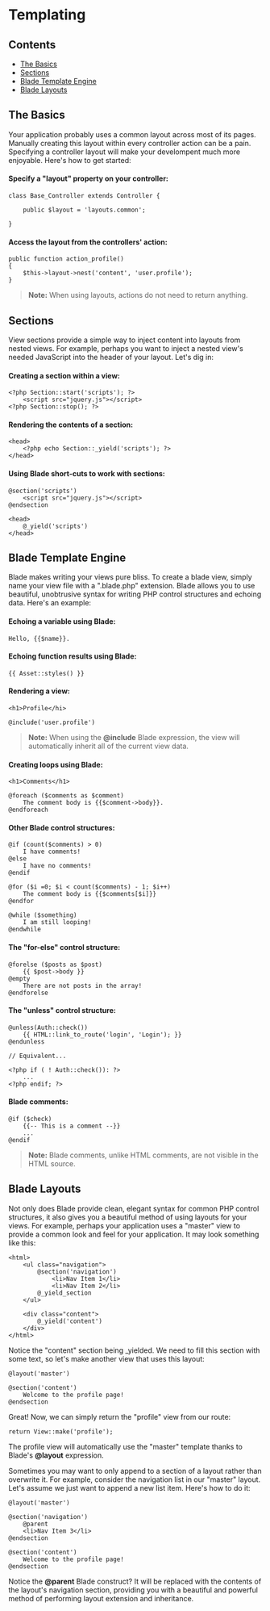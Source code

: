 # Templating

## Contents

- [The Basics](#the-basics)
- [Sections](#sections)
- [Blade Template Engine](#blade-template-engine)
- [Blade Layouts](#blade-layouts)

<a name="the-basics"></a>
## The Basics

Your application probably uses a common layout across most of its pages. Manually creating this layout within every controller action can be a pain. Specifying a controller layout will make your develompent much more enjoyable. Here's how to get started:

#### Specify a "layout" property on your controller:

	class Base_Controller extends Controller {

		public $layout = 'layouts.common';

	}

#### Access the layout from the controllers' action:

	public function action_profile()
	{
		$this->layout->nest('content', 'user.profile');
	}

> **Note:** When using layouts, actions do not need to return anything.

<a name="sections"></a>
## Sections

View sections provide a simple way to inject content into layouts from nested views. For example, perhaps you want to inject a nested view's needed JavaScript into the header of your layout. Let's dig in:

#### Creating a section within a view:

	<?php Section::start('scripts'); ?>
		<script src="jquery.js"></script>
	<?php Section::stop(); ?>

#### Rendering the contents of a section:

	<head>
		<?php echo Section::_yield('scripts'); ?>
	</head>

#### Using Blade short-cuts to work with sections:

	@section('scripts')
		<script src="jquery.js"></script>
	@endsection

	<head>
		@_yield('scripts')
	</head>

<a name="blade-template-engine"></a>
## Blade Template Engine

Blade makes writing your views pure bliss. To create a blade view, simply name your view file with a ".blade.php" extension. Blade allows you to use beautiful, unobtrusive syntax for writing PHP control structures and echoing data. Here's an example:

#### Echoing a variable using Blade:

	Hello, {{$name}}.
	
#### Echoing function results using Blade:

	{{ Asset::styles() }}

#### Rendering a view:

	<h1>Profile</hi>

	@include('user.profile')

> **Note:** When using the **@include** Blade expression, the view will automatically inherit all of the current view data.

#### Creating loops using Blade:

	<h1>Comments</h1>

	@foreach ($comments as $comment)
		The comment body is {{$comment->body}}.
	@endforeach

#### Other Blade control structures:

	@if (count($comments) > 0)
		I have comments!
	@else
		I have no comments!
	@endif

	@for ($i =0; $i < count($comments) - 1; $i++)
		The comment body is {{$comments[$i]}}
	@endfor

	@while ($something)
		I am still looping!
	@endwhile

#### The "for-else" control structure:

	@forelse ($posts as $post)
		{{ $post->body }}
	@empty
		There are not posts in the array!
	@endforelse

<a name="blade-unless"></a>
#### The "unless" control structure:

	@unless(Auth::check())
		{{ HTML::link_to_route('login', 'Login'); }}
	@endunless

	// Equivalent...

	<?php if ( ! Auth::check()): ?>
		...
	<?php endif; ?>

<a name="blade-comments"></a>
#### Blade comments:
	
	@if ($check)
		{{-- This is a comment --}}
		...
	@endif

> **Note:** Blade comments, unlike HTML comments, are not visible in the HTML source.

<a name="blade-layouts"></a>
## Blade Layouts

Not only does Blade provide clean, elegant syntax for common PHP control structures, it also gives you a beautiful method of using layouts for your views. For example, perhaps your application uses a "master" view to provide a common look and feel for your application. It may look something like this:

	<html>
		<ul class="navigation">
			@section('navigation')
				<li>Nav Item 1</li>
				<li>Nav Item 2</li>
			@_yield_section
		</ul>

		<div class="content">
			@_yield('content')
		</div>
	</html>

Notice the "content" section being _yielded. We need to fill this section with some text, so let's make another view that uses this layout:

	@layout('master')

	@section('content')
		Welcome to the profile page!
	@endsection

Great! Now, we can simply return the "profile" view from our route:

	return View::make('profile');

The profile view will automatically use the "master" template thanks to Blade's **@layout** expression.

Sometimes you may want to only append to a section of a layout rather than overwrite it. For example, consider the navigation list in our "master" layout. Let's assume we just want to append a new list item. Here's how to do it:

	@layout('master')

	@section('navigation')
		@parent
		<li>Nav Item 3</li>
	@endsection

	@section('content')
		Welcome to the profile page!
	@endsection

Notice the **@parent** Blade construct? It will be replaced with the contents of the layout's navigation section, providing you with a beautiful and powerful method of performing layout extension and inheritance.